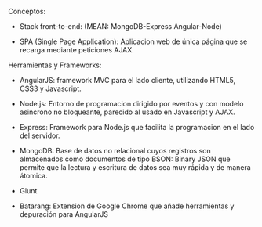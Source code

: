 Conceptos:

- Stack front-to-end: (MEAN: MongoDB-Express Angular-Node)

- SPA (Single Page Application): Aplicacion web de única página que se recarga mediante peticiones AJAX.


Herramientas y Frameworks:

- AngularJS: framework MVC para el lado cliente, utilizando HTML5, CSS3 y Javascript.

- Node.js: Entorno de programacion dirigido por eventos y con modelo asincrono no bloqueante, parecido al usado en Javascript y AJAX.

- Express: Framework para Node.js que facilita la programacion en el lado del servidor.

- MongoDB: Base de datos no relacional cuyos registros son almacenados como documentos de tipo BSON: Binary JSON que permite que la lectura y escritura de datos sea muy rápida y de manera átomica.

- Glunt

- Batarang: Extension de Google Chrome que añade herramientas y depuración para AngularJS
